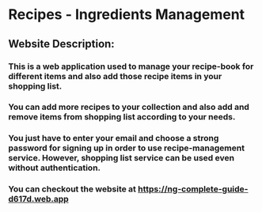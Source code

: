 # Recipes - Ingredients Management


## Website Description:
### This is a web application used to manage your recipe-book for different items and also add those recipe items in your shopping list.
### You can add more recipes to your collection and also add and remove items from shopping list according to your needs.
### You just have to enter your email and choose a strong password for signing up in order to use recipe-management service. However, shopping list service can be used even without authentication.
### You can checkout the website at https://ng-complete-guide-d617d.web.app
